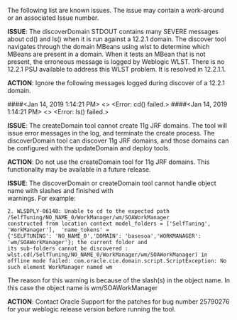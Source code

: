 The following list are known issues. The issue may contain a work-around or an associated Issue number.

**ISSUE**:
   The discoverDomain STDOUT contains many SEVERE messages about cd() and ls() when it is run against a 12.2.1 domain.
   The discover tool navigates through the domain MBeans using wlst to determine which MBeans are present in a
   domain. When it tests an MBean that is not present, the erroneous message is logged by Weblogic WLST.
   There is no 12.2.1 PSU available to address this WLST problem. It is resolved in 12.2.1.1.

**ACTION**:
   Ignore the following messages logged during discover of a 12.2.1 domain.

   ####<Jan 14, 2019 1:14:21 PM> <SEVERE> <CommandExceptionHandler> <handleException> <> <Error: cd() failed.>
   ####<Jan 14, 2019 1:14:21 PM> <SEVERE> <CommandExceptionHandler> <handleException> <> <Error: ls() failed.>


**ISSUE**:
   The createDomain tool cannot create 11g JRF domains. The tool will issue error messages in the log, and
   terminate the create process. The discoverDomain tool can discover 11g JRF domains, and those domains can be
   configured with the updateDomain and deploy tools.

**ACTION**:
   Do not use the createDomain tool for 11g JRF domains. This functionality may be available in a future release.
   
**ISSUE**:
   The discoverDomain or createDomain tool cannot handle object name with slashes and finished with  
   warnings.  For example:
   
    2. WLSDPLY-06140: Unable to cd to the expected path /SelfTuning/NO_NAME_0/WorkManager/wm/SOAWorkManager 
    constructed from location context model_folders = ['SelfTuning', 'WorkManager'],  'name_tokens' = 
    {'SELFTUNING': 'NO_NAME_0','DOMAIN': 'basesoa','WORKMANAGER': 'wm/SOAWorkManager'}; the current folder and 
    its sub-folders cannot be discovered : wlst.cd(/SelfTuning/NO_NAME_0/WorkManager/wm/SOAWorkManager) in 
    offline mode failed: com.oracle.cie.domain.script.ScriptException: No such element WorkManager named wm

   The reason for this warning is because of the slash(s) in the object name. In this case the object name is 
   wm/SOAWorkManager
   
**ACTION**:
   Contact Oracle Support for the patches for bug number 25790276 for your weblogic release version before
   running the tool.
      
